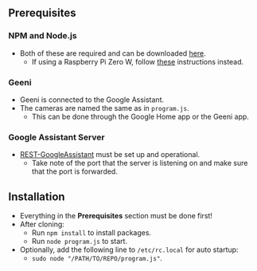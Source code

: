 ## Prerequisites
### NPM and Node.js
- Both of these are required and can be downloaded [here](https://github.com/nodesource/distributions).
    - If using a Raspberry Pi Zero W, follow [these](https://www.thepolyglotdeveloper.com/2018/03/install-nodejs-raspberry-pi-zero-w-nodesource/) instructions instead.
### Geeni
- Geeni is connected to the Google Assistant.
- The cameras are named the same as in `program.js`.
    - This can be done through the Google Home app or the Geeni app.
### Google Assistant Server
- [REST-GoogleAssistant]() must be set up and operational.
    - Take note of the port that the server is listening on and make sure that the port is forwarded.
## Installation
- Everything in the __Prerequisites__ section must be done first!
- After cloning:
    - Run `npm install` to install packages.
    - Run `node program.js` to start.
- Optionally, add the following line to `/etc/rc.local` for auto startup:
    - `sudo node "/PATH/TO/REPO/program.js"`.
